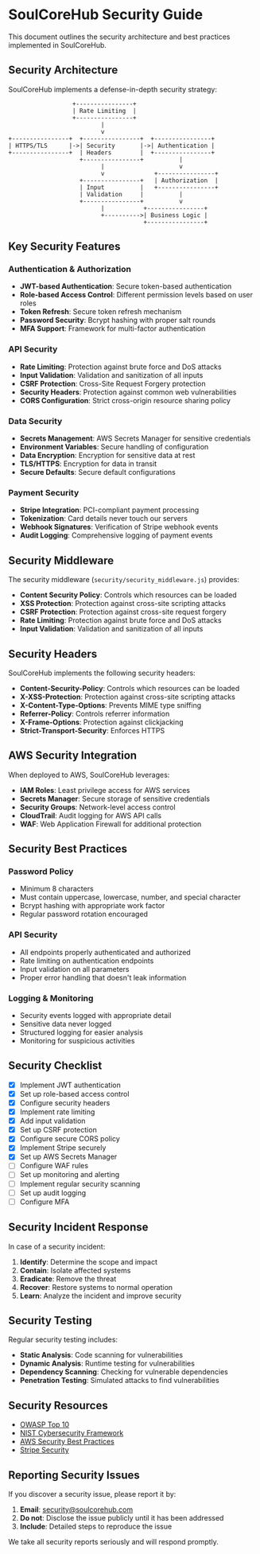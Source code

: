 # SoulCoreHub Security Guide

This document outlines the security architecture and best practices implemented in SoulCoreHub.

## Security Architecture

SoulCoreHub implements a defense-in-depth security strategy:

```
                  +----------------+
                  | Rate Limiting  |
                  +----------------+
                          |
                          v
+----------------+  +----------------+  +----------------+
| HTTPS/TLS      |->| Security       |->| Authentication |
+----------------+  | Headers        |  +----------------+
                    +----------------+          |
                          |                     v
                          v              +----------------+
                    +----------------+   | Authorization  |
                    | Input          |   +----------------+
                    | Validation     |          |
                    +----------------+          v
                          |           +----------------+
                          +---------->| Business Logic |
                                      +----------------+
```

## Key Security Features

### Authentication & Authorization

- **JWT-based Authentication**: Secure token-based authentication
- **Role-based Access Control**: Different permission levels based on user roles
- **Token Refresh**: Secure token refresh mechanism
- **Password Security**: Bcrypt hashing with proper salt rounds
- **MFA Support**: Framework for multi-factor authentication

### API Security

- **Rate Limiting**: Protection against brute force and DoS attacks
- **Input Validation**: Validation and sanitization of all inputs
- **CSRF Protection**: Cross-Site Request Forgery protection
- **Security Headers**: Protection against common web vulnerabilities
- **CORS Configuration**: Strict cross-origin resource sharing policy

### Data Security

- **Secrets Management**: AWS Secrets Manager for sensitive credentials
- **Environment Variables**: Secure handling of configuration
- **Data Encryption**: Encryption for sensitive data at rest
- **TLS/HTTPS**: Encryption for data in transit
- **Secure Defaults**: Secure default configurations

### Payment Security

- **Stripe Integration**: PCI-compliant payment processing
- **Tokenization**: Card details never touch our servers
- **Webhook Signatures**: Verification of Stripe webhook events
- **Audit Logging**: Comprehensive logging of payment events

## Security Middleware

The security middleware (`security/security_middleware.js`) provides:

- **Content Security Policy**: Controls which resources can be loaded
- **XSS Protection**: Protection against cross-site scripting attacks
- **CSRF Protection**: Protection against cross-site request forgery
- **Rate Limiting**: Protection against brute force and DoS attacks
- **Input Validation**: Validation and sanitization of all inputs

## Security Headers

SoulCoreHub implements the following security headers:

- **Content-Security-Policy**: Controls which resources can be loaded
- **X-XSS-Protection**: Protection against cross-site scripting attacks
- **X-Content-Type-Options**: Prevents MIME type sniffing
- **Referrer-Policy**: Controls referrer information
- **X-Frame-Options**: Protection against clickjacking
- **Strict-Transport-Security**: Enforces HTTPS

## AWS Security Integration

When deployed to AWS, SoulCoreHub leverages:

- **IAM Roles**: Least privilege access for AWS services
- **Secrets Manager**: Secure storage of sensitive credentials
- **Security Groups**: Network-level access control
- **CloudTrail**: Audit logging for AWS API calls
- **WAF**: Web Application Firewall for additional protection

## Security Best Practices

### Password Policy

- Minimum 8 characters
- Must contain uppercase, lowercase, number, and special character
- Bcrypt hashing with appropriate work factor
- Regular password rotation encouraged

### API Security

- All endpoints properly authenticated and authorized
- Rate limiting on authentication endpoints
- Input validation on all parameters
- Proper error handling that doesn't leak information

### Logging & Monitoring

- Security events logged with appropriate detail
- Sensitive data never logged
- Structured logging for easier analysis
- Monitoring for suspicious activities

## Security Checklist

- [x] Implement JWT authentication
- [x] Set up role-based access control
- [x] Configure security headers
- [x] Implement rate limiting
- [x] Add input validation
- [x] Set up CSRF protection
- [x] Configure secure CORS policy
- [x] Implement Stripe securely
- [x] Set up AWS Secrets Manager
- [ ] Configure WAF rules
- [ ] Set up monitoring and alerting
- [ ] Implement regular security scanning
- [ ] Set up audit logging
- [ ] Configure MFA

## Security Incident Response

In case of a security incident:

1. **Identify**: Determine the scope and impact
2. **Contain**: Isolate affected systems
3. **Eradicate**: Remove the threat
4. **Recover**: Restore systems to normal operation
5. **Learn**: Analyze the incident and improve security

## Security Testing

Regular security testing includes:

- **Static Analysis**: Code scanning for vulnerabilities
- **Dynamic Analysis**: Runtime testing for vulnerabilities
- **Dependency Scanning**: Checking for vulnerable dependencies
- **Penetration Testing**: Simulated attacks to find vulnerabilities

## Security Resources

- [OWASP Top 10](https://owasp.org/www-project-top-ten/)
- [NIST Cybersecurity Framework](https://www.nist.gov/cyberframework)
- [AWS Security Best Practices](https://aws.amazon.com/architecture/security-identity-compliance/)
- [Stripe Security](https://stripe.com/docs/security)

## Reporting Security Issues

If you discover a security issue, please report it by:

1. **Email**: security@soulcorehub.com
2. **Do not**: Disclose the issue publicly until it has been addressed
3. **Include**: Detailed steps to reproduce the issue

We take all security reports seriously and will respond promptly.
